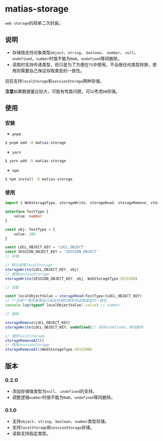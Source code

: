<!--
 * @Author: matiastang
 * @Date: 2022-11-15 11:35:41
 * @LastEditors: matiastang
 * @LastEditTime: 2024-07-16 14:45:59
 * @FilePath: /mt-storage/README.md
 * @Description: README
-->
# matias-storage

`web storage`的简单二次封装。

## 说明

* 存储值支持对象类型`object`、`string`、 `boolean`、 `number`、 `null`、 `undefined`，`number`时值不能为`NaN`，`undefined`等同删除。
* 读取时支持传递类型，但只是为了方便在`TS`中使用。不会做任何类型转换，使用则需要自己保证存取类型的一致性。

目前支持`localStorage`和`sessionStorage`两种存储。

**注意**如果数据量比较大，可能有性能问题，可以考虑`DB`存储。

## 使用

### 安装

* `pnpm`
```sh
$ pnpm add -D matias-storage
```
* `yarn`
```sh
$ yarn add -D matias-storage
```
* `npm`
```sh
$ npm install -D matias-storage
```

### 使用

```ts
import { WebStorageType, storageWrite, storageRead, storageRemove, storageRemoveAll } from 'matias-storage'

interface TestType {
    value: number
}

const obj: TestType = {
    value: 100
}

const LOCL_OBJECT_KEY = 'LOCL_OBJECT'
const SESSION_OBJECT_KEY = 'SESSION_OBJECT'
// 存储

// 默认使用localStorage
storageWrite(LOCL_OBJECT_KEY, obj)
// 使用sessionStorage
storageWrite(SESSION_OBJECT_KEY, obj, WebStorageType.SESSION)

// 读取

const localObjectValue = storageRead<TestType>(LOCL_OBJECT_KEY)
// **注意**使用者需自己保证存储的类型和读取类型的一致性
console.log(typeof localObjectValue?.value) // number

// 删除

storageRemove(LOCL_OBJECT_KEY)
storageWrite(LOCL_OBJECT_KEY, undefined)// 保存undefined，等同删除

// 清除localStorage
storageRemoveAll()
// 清除sessionStorage
storageRemoveAll(WebStorageType.SESSION)
```

## 版本

### 0.2.0

* 添加存储值类型为`null`、 `undefined`的支持。
* 调整逻辑`number`时值不能为`NaN`，`undefined`等同删除。

### 0.1.0

* 支持`object`、`string`、`boolean`、`number`类型存储。
* 支持`localStorage`和`sessionStorage`存储。
* 读取支持指定类型。